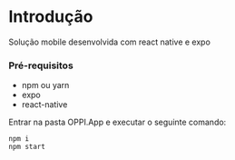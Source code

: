 # Introdução

Solução mobile desenvolvida com react native e expo

### Pré-requisitos

- npm ou yarn
- expo
- react-native

Entrar na pasta OPPI.App e executar o seguinte comando:

```
npm i
npm start
```

